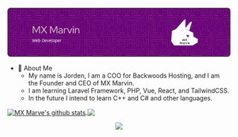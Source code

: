 ![Header](./header.png)

- 🤪 About Me
  - My name is Jorden, I am a COO for Backwoods Hosting, and I am the Founder and CEO of MX Marvin.
  - I am learning Laravel Framework, PHP, Vue, React, and TailwindCSS.
  - In the future I intend to learn C++ and C# and other languages.

<a href="https://github.com/anuraghazra/github-readme-stats">
  <img align="center" src="https://github-readme-stats.vercel.app/api?username=mxmarve&show_icons=true&include_all_commits=true&theme=synthwave&hide_border=true" alt="MX Marve's github stats" />
</a>
<a href="https://github.com/anuraghazra/github-readme-stats">
  <img align="center" src="https://github-readme-stats.vercel.app/api/top-langs/?username=mxmarve&layout=compact&theme=synthwave&hide_border=true" />
</a>

<p align="center">
  <a href="https://skillicons.dev">
    <img src="https://skillicons.dev/icons?i=python,html,js,css,tailwindcss,vue,react,php,nodejs,laravel,docker,vscode" />
  </a>
</p>
